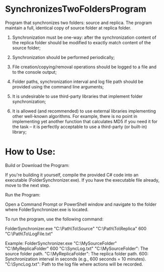 # SynchronizesTwoFoldersProgram
Program that synchronizes two folders: source and replica. The program maintain a full, identical copy of source folder at replica folder.

1. Synchronization must be one-way: after the synchronization content of the replica folder should be modified to exactly match content of the source folder;

2. Synchronization should be performed periodically;

3. File creation/copying/removal operations should be logged to a file and to the console output;

4. Folder paths, synchronization interval and log file path should be provided using the command line arguments;

5. It is undesirable to use third-party libraries that implement folder synchronization;

6. It is allowed (and recommended) to use external libraries implementing other well-known algorithms. For example, there is no point in implementing yet another function that calculates MD5 if you need it for the task – it is perfectly acceptable to use a third-party (or built-in) library;




# How to Use:

Build or Download the Program:

  If you're building it yourself, compile the provided C# code into an executable (FolderSynchronizer.exe). If you have the executable file already, move to the next step.

Run the Program: 

  Open a Command Prompt or PowerShell window and navigate to the folder where FolderSynchronizer.exe is located.

To run the program, use the following command:

FolderSynchronizer.exe "C:\Path\To\Source" "C:\Path\To\Replica" 600 "C:\Path\To\LogFile.txt"

Example:
FolderSynchronizer.exe "C:\MySourceFolder" "C:\MyReplicaFolder" 600 "C:\SyncLog.txt"
  "C:\MySourceFolder": The source folder path.
  "C:\MyReplicaFolder": The replica folder path.
  600: Synchronization interval in seconds (e.g., 600 seconds = 10 minutes).
  "C:\SyncLog.txt": Path to the log file where actions will be recorded.
